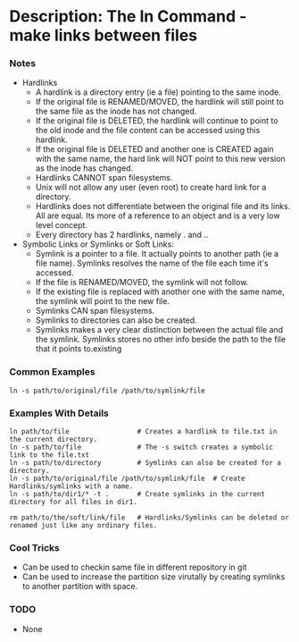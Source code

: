 # Description: The ln Command - make links between files

### Notes
* Hardlinks
    - A hardlink is a directory entry (ie a file) pointing to the same inode.
    - If the original file is RENAMED/MOVED, the hardlink will still point to the same file as the inode has
      not changed.
    - If the original file is DELETED, the hardlink will continue to point to the old inode and the file
      content can be accessed using this hardlink.
    - If the original file is DELETED and another one is CREATED again with the same name, the hard link will
      NOT point to this new version as the inode has changed.
    - Hardlinks CANNOT span filesystems.
    - Unix will not allow any user (even root) to create hard link for a directory.
    - Hardlinks does not differentiate between the original file and its links. All are equal. Its more of a
      reference to an object and is a very low level concept.
    - Every directory has 2 hardlinks, namely . and ..
* Symbolic Links or Symlinks or Soft Links:
    - Symlink is a pointer to a file. It actually points to another path (ie a file name). Symlinks resolves
      the name of the file each time it's accessed.
    - If the file is RENAMED/MOVED, the symlink will not follow.
    - If the existing file is replaced with another one with the same name, the symlink will point to the new
      file.
    - Symlinks CAN span filesystems.
    - Symlinks to directories can also be created.
    - Symlinks makes a very clear distinction between the actual file and the symlink. Symlinks stores no
      other info beside the path to the file that it points to.existing

### Common Examples
```shell
ln -s path/to/original/file /path/to/symlink/file
```

### Examples With Details
```shell
ln path/to/file                 # Creates a hardlink to file.txt in the current directory.
ln -s path/to/file              # The -s switch creates a symbolic link to the file.txt
ln -s path/to/directory         # Symlinks can also be created for a directory.
ln -s path/to/original/file /path/to/symlink/file  # Create Hardlinks/symlinks with a name.
ln -s path/to/dir1/* -t .       # Create symlinks in the current directory for all files in dir1.

rm path/to/the/soft/link/file   # Hardlinks/Symlinks can be deleted or renamed just like any ordinary files.
```

### Cool Tricks
* Can be used to checkin same file in different repository in git
* Can be used to increase the partition size virutally by creating symlinks to another partition with space.

### TODO
* None
